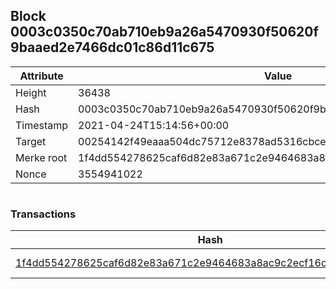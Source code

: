## Block 0003c0350c70ab710eb9a26a5470930f50620f9baaed2e7466dc01c86d11c675

Attribute | Value
--- | ---
Height | 36438
Hash | 0003c0350c70ab710eb9a26a5470930f50620f9baaed2e7466dc01c86d11c675
Timestamp | 2021-04-24T15:14:56+00:00
Target | 00254142f49eaaa504dc75712e8378ad5316cbcead634704b3734b6271167cc4
Merke root | 1f4dd554278625caf6d82e83a671c2e9464683a8ac9c2ecf16d16834114b2ff6
Nonce | 3554941022

```

```

### Transactions

Hash | Amount
--- | ---
[1f4dd554278625caf6d82e83a671c2e9464683a8ac9c2ecf16d16834114b2ff6](1f4dd554278625caf6d82e83a671c2e9464683a8ac9c2ecf16d16834114b2ff6.md) | 10.00000000 SKEPTI 
